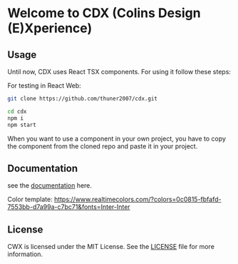 # Welcome to CDX (Colins Design (E)Xperience)

## Usage

Until now, CDX uses React TSX components. For using it follow these steps:

For testing in React Web:

```sh
git clone https://github.com/thuner2007/cdx.git
```

```sh
cd cdx
npm i
npm start
```

When you want to use a component in your own project, you have to copy the component from the cloned repo and paste it in your project.

## Documentation

see the [documentation](https://www.colinwalker.ch/cwx-cdx) here.

Color template: https://www.realtimecolors.com/?colors=0c0815-fbfafd-7553bb-d7a99a-c7bc71&fonts=Inter-Inter

## License

CWX is licensed under the MIT License. See the [LICENSE](https://github.com/thuner2007/cdx/blob/main/LICENSE.md) file for more information.
